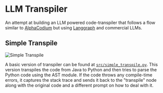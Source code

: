 # LLM Transpiler
An attempt at building an LLM powered code-transpiler that follows a flow similar to [AlphaCodium](https://www.codium.ai/products/alpha-codium/) but using [Langgraph](https://langchain-ai.github.io/langgraph/) and commercial LLMs.

## Simple Transpile
![Simple Transpile](https://i.imgur.com/FEqC0Ha.png)

A basic version of transpiler can be found at [`src/simple_transpile.py`](https://github.com/tanaymeh/llm-code-transpiler/blob/main/src/simple_transpile.py). This version transpiles the code from Java to Python and then tries to parse the Python code using the AST module. If the code throws any compile-time errors, it captures the stack trace and sends it back to the "transpile" node along with the original code and a different prompt on how to deal with it.
